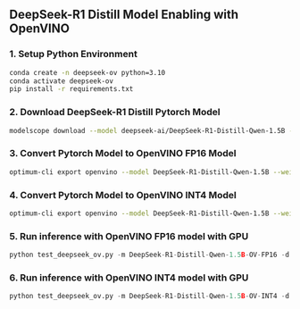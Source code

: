 ## DeepSeek-R1 Distill Model Enabling with OpenVINO

### 1. Setup Python Environment
```bash
conda create -n deepseek-ov python=3.10
conda activate deepseek-ov
pip install -r requirements.txt 
```

### 2. Download DeepSeek-R1 Distill Pytorch Model
```bash
modelscope download --model deepseek-ai/DeepSeek-R1-Distill-Qwen-1.5B --local_dir DeepSeek-R1-Distill-Qwen-1.5B
```

### 3. Convert Pytorch Model to OpenVINO FP16 Model
```bash
optimum-cli export openvino --model DeepSeek-R1-Distill-Qwen-1.5B --weight-format fp16 DeepSeek-R1-Distill-Qwen-1.5B-OV-FP16 --task text-generation-with-past --trust-remote-code
```

### 4. Convert Pytorch Model to OpenVINO INT4 Model
```bash
optimum-cli export openvino --model DeepSeek-R1-Distill-Qwen-1.5B --weight-format int4 --group-size 64 --ratio 1.0 DeepSeek-R1-Distill-Qwen-1.5B-OV-INT4 --task text-generation-with-past --trust-remote-code
```

### 5. Run inference with OpenVINO FP16 model with GPU
```python
python test_deepseek_ov.py -m DeepSeek-R1-Distill-Qwen-1.5B-OV-FP16 -d GPU
```

### 6. Run inference with OpenVINO INT4 model with GPU
```python
python test_deepseek_ov.py -m DeepSeek-R1-Distill-Qwen-1.5B-OV-INT4 -d GPU
```
